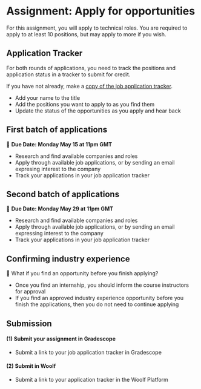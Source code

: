 # Assignment: Apply for opportunities

For this assignment, you will apply to technical roles. You are required to apply to at least 10 positions, but may apply to more if you wish.

## Application Tracker

For both rounds of applications, you need to track the positions and application status in a tracker to submit for credit.

If you have not already, make a [copy of the job application tracker](https://docs.google.com/spreadsheets/d/1UyblPl26CxdMDx8M8SxoEP-lcgHRGfTXvdGacnkIHMw/copy).

* Add your name to the title
* Add the positions you want to apply to as you find them
* Update the status of the opportunities as you apply and hear back

## First batch of applications

<aside>

  📝 **Due Date: Monday May 15 at 11pm GMT**
 
</aside>

- Research and find available companies and roles
- Apply through available job applications, or by sending an email expresing interest to the company
- Track your applications in your job application tracker

## Second batch of applications

<aside>

  📝 **Due Date: Monday May 29 at 11pm GMT**
 
</aside>

- Research and find available companies and roles
- Apply through available job applications, or by sending an email expressing interest to the company
- Track your applications in your job application tracker

## Confirming industry experience

<aside>

🤔 What if you find an opportunity before you finish applying?
 
</aside>

- Once you find an internship, you should inform the course instructors for approval
- If you find an approved industry experience opportunity before you finish the applications, then you do not need to continue applying

## Submission

#### (1) Submit your assignment in Gradescope

- Submit a link to your job application tracker in Gradescope

#### (2) Submit in Woolf

- Submit a link to your application tracker in the Woolf Platform
